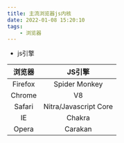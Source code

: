 ```yaml
---
title: 主流浏览器js内核
date: 2022-01-08 15:20:10
tags:
    - 浏览器
---
```

- js引擎
<!--more-->
| 浏览器  |        JS引擎         |
| :-----: | :-------------------: |
| Firefox |     Spider Monkey     |
| Chrome  |          V8           |
| Safari  | Nitra/Javascript Core |
|   IE    |        Chakra         |
|  Opera  |        Carakan        |